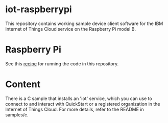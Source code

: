 iot-raspberrypi
===============
This repository contains working sample device client software for the IBM Internet of Things Cloud service
on the Raspberry Pi model B.

Raspberry Pi
============

See this [recipe](https://www.ibmdw.net/iot/recipes/raspberry-pi/) for running the code in this repository.


Content
=======
There is a C sample that installs an 'iot' service, which you can use to connect to and interact with QuickStart or a registered organization in the Internet of Things Cloud. For more details, refer to the README in samples/c.

